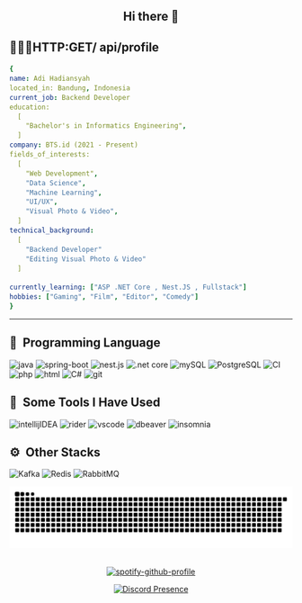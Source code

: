<h2 align="center">Hi there 👋</h2>
<h2> 👨🏻‍💻HTTP:GET/&nbsp;api/profile</h2>

```yaml
{
name: Adi Hadiansyah
located_in: Bandung, Indonesia
current_job: Backend Developer
education:
  [
    "Bachelor's in Informatics Engineering",
  ]
company: BTS.id (2021 - Present)
fields_of_interests:
  [
    "Web Development",
    "Data Science",
    "Machine Learning",
    "UI/UX",
    "Visual Photo & Video",
  ]
technical_background:
  [
    "Backend Developer"
    "Editing Visual Photo & Video"
  ]
  
currently_learning: ["ASP .NET Core , Nest.JS , Fullstack"]
hobbies: ["Gaming", "Film", "Editor", "Comedy"]
}
```
---

<h2> 🚀 &nbsp;Programming Language</h2>
<p align="left">
<img src="https://cdn.jsdelivr.net/gh/devicons/devicon@latest/icons/java/java-original.svg" alt="java" widht="45" height="45"/>
<img src="https://cdn.jsdelivr.net/gh/devicons/devicon@latest/icons/spring/spring-original.svg" alt = "spring-boot" width ="45" height="45"/>
<img src="https://cdn.jsdelivr.net/gh/devicons/devicon@latest/icons/nestjs/nestjs-original.svg" alt="nest.js" width="45" height="45"/>
<img src="https://cdn.jsdelivr.net/gh/devicons/devicon@latest/icons/dotnetcore/dotnetcore-original.svg" alt=".net core" width = "45" height="45"/>
<img src="https://cdn.jsdelivr.net/gh/devicons/devicon@latest/icons/mysql/mysql-original-wordmark.svg" alt="mySQL" width="45" height="45"/>
<img src="https://cdn.jsdelivr.net/gh/devicons/devicon@latest/icons/postgresql/postgresql-original-wordmark.svg" alt="PostgreSQL" width="45" height="45"/>
<img src="https://cdn.jsdelivr.net/gh/devicons/devicon@latest/icons/codeigniter/codeigniter-plain-wordmark.svg" alt="CI" width="45" height="45"/>
<img src="https://cdn.jsdelivr.net/gh/devicons/devicon@latest/icons/php/php-original.svg" alt="php" Width="45" height="45"/>
<img src="https://cdn.jsdelivr.net/gh/devicons/devicon@latest/icons/html5/html5-original-wordmark.svg" alt="html" width="45" height="45"/>
<img src="https://cdn.jsdelivr.net/gh/devicons/devicon@latest/icons/csharp/csharp-original.svg" alt="C#" width="45" height="45" />
<img src="https://cdn.jsdelivr.net/gh/devicons/devicon@latest/icons/git/git-original.svg" alt="git" width="45" height="45"/>
</p>

<h2> 🔧 &nbsp;Some Tools I Have Used</h2>
<p align="left">
<img src="https://cdn.jsdelivr.net/gh/devicons/devicon@latest/icons/intellij/intellij-original.svg" alt="intellijIDEA" width="45" height="45"/>
<img src="https://cdn.jsdelivr.net/gh/devicons/devicon@latest/icons/rider/rider-original.svg" alt="rider" width="45" height="45"/>
<img src ="https://cdn.jsdelivr.net/gh/devicons/devicon@latest/icons/vscode/vscode-original.svg" alt ="vscode" width="45" height="45"/>
<img src="https://cdn.jsdelivr.net/gh/devicons/devicon@latest/icons/dbeaver/dbeaver-original.svg" alt ="dbeaver" width= "45" height ="45"/>
<img src="https://cdn.jsdelivr.net/gh/devicons/devicon@latest/icons/insomnia/insomnia-original.svg" alt="insomnia" width ="45" height="45"/>
</p>

## ⚙️ &nbsp;Other Stacks
<p align="left">
<img src = "https://cdn.jsdelivr.net/gh/devicons/devicon@latest/icons/apachekafka/apachekafka-original.svg" alt="Kafka" width="25" height="25"/>
<img src="https://cdn.jsdelivr.net/gh/devicons/devicon@latest/icons/redis/redis-original.svg" alt="Redis" width="25" height="25" />
<img src="https://cdn.jsdelivr.net/gh/devicons/devicon@latest/icons/rabbitmq/rabbitmq-original.svg" alt="RabbitMQ" width="25" height="25" />
</p>

![Snake animation](https://github.com/undetakerize/undetakerize/blob/output/github-contribution-grid-snake.svg)


##

<!-- Spotify Badge -->
<p align="center">
  <a href="https://spotify-github-profile.kittinanx.com/api/view?uid=vswhxlcwnraho2aedlc5q32em&redirect=true">
    <img
      src="https://spotify-github-profile.kittinanx.com/api/view?uid=vswhxlcwnraho2aedlc5q32em&cover_image=true&theme=default&show_offline=false&background_color=121212&interchange=true&bar_color_cover=false"
      alt="spotify-github-profile"
      width="200" />
  </a>
</p>

<!-- Discord Badge -->
<p align="center">
  <a href="https://discord.com/users/325981344389660683">
    <img
      src="https://lanyard-profile-readme.vercel.app/api/325981344389660683?theme=dark&animated=false&hideDiscrim=true&borderRadius=30px&idleMessage=Probably%20doing%20something%20else...&hideSpotify=true&hideStatus=false"
      alt="Discord Presence"
    />
  </a>
</p>
